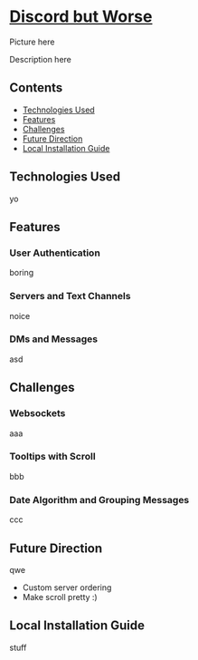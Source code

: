 # [Discord but Worse](https://discord-but-worse.herokuapp.com/#/)
Picture here

Description here

## Contents
* [Technologies Used](#technologies-used)
* [Features](#features)
* [Challenges](#challenges)
* [Future Direction](#future-direction)
* [Local Installation Guide](#local-installation-guide)

## Technologies Used
yo

## Features
### User Authentication
boring

### Servers and Text Channels
noice

### DMs and Messages
asd

## Challenges
### Websockets
aaa

### Tooltips with Scroll
bbb

### Date Algorithm and Grouping Messages
ccc

## Future Direction
qwe
* Custom server ordering
* Make scroll pretty :)

## Local Installation Guide
stuff
